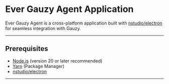 # Ever Gauzy Agent Application

Ever Gauzy Agent is a cross-platform application built with [nstudio/electron](https://github.com/nstudio/xplat) for seamless integration with Gauzy. 

---

## Prerequisites

- [Node.js](https://nodejs.org/) (version 20 or later recommended)
- [Yarn](https://yarnpkg.com/) (Package Manager)
- [nstudio/electron](https://github.com/nstudio/xplat)
---
